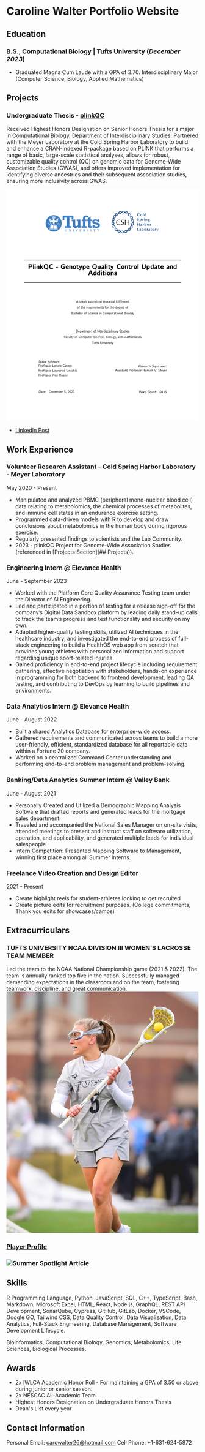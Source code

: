 # Caroline Walter Portfolio Website 

## Education
### B.S., Computational Biology | Tufts University (_December 2023_)
- Graduated Magna Cum Laude with a GPA of 3.70. Interdisciplinary Major (Computer Science, Biology, Applied Mathematics)

## Projects 
### Undergraduate Thesis - [plinkQC](https://meyer-lab-cshl.github.io/plinkQC/)

Received Highest Honors Designation on Senior Honors Thesis for a major in Computational Biology, Department of Interdisciplinary Studies. Partnered with the Meyer Laboratory at the Cold Spring Harbor Laboratory to build and enhance a CRAN-indexed R-package based on PLINK that performs a range of basic, large-scale statistical analyses, allows for robust, customizable quality control (QC) on genomic data for Genome-Wide Association Studies (GWAS), and offers improved implementation for identifying diverse ancestries and their subsequent association studies, ensuring more inclusivity across GWAS. 

![plinkQC Presentation](/assets/img/front_cover.jpeg)

- [LinkedIn Post](https://www.linkedin.com/feed/update/urn:li:activity:7161801163535773696/)

<!-- Maybe a link to its own project page? -->
<!-- Can include pic of me presenting -->
<!--  Can include honors declaration -->
<!--  can include written portion of proj? -->



## Work Experience
### Volunteer Research Assistant - Cold Spring Harbor Laboratory - Meyer Laboratory 
May 2020 - Present 
- Manipulated and analyzed PBMC (peripheral mono-nuclear blood cell) data relating to metabolomics, the chemical processes of metabolites, and immune cell states in an endurance exercise setting.
- Programmed data-driven models with R to develop and draw conclusions about metabolomics in the human body during rigorous exercise.
- Regularly presented findings to scientists and the Lab Community.
- 2023 - plinkQC Project for Genome-Wide Association Studies (referenced in [Projects Section](## Projects)).    

### Engineering Intern @ Elevance Health
June - September 2023
- Worked with the Platform Core Quality Assurance Testing team under the Director of AI Engineering.
- Led and participated in a portion of testing for a release sign-off for the company’s Digital Data Sandbox platform by leading daily stand-up calls to track the team’s progress and test functionality and security on my own.
- Adapted higher-quality testing skills, utilized AI techniques in the healthcare industry, and investigated the end-to-end process of full-stack engineering to build a HealthOS web app from scratch that provides young athletes with personalized information and support regarding unique sport-related injuries.
- Gained proficiency in end-to-end project lifecycle including requirement gathering, effective negotiation with stakeholders, hands-on experience in programming for both backend to frontend development, leading QA testing, and contributing to DevOps by learning to build pipelines and environments.

### Data Analytics Intern @ Elevance Health 
June - August 2022
- Built a shared Analytics Database for enterprise-wide access.
- Gathered requirements and communicated across teams to build a more user-friendly, efficient, standardized database for all reportable data within a Fortune 20 company.
- Worked on a centralized Command Center understanding and performing end-to-end problem management and problem-solving. 

### Banking/Data Analytics Summer Intern @ Valley Bank
June - August 2021
- Personally Created and Utilized a Demographic Mapping Analysis Software that drafted reports and generated leads for the mortgage sales department.
- Traveled and accompanied the National Sales Manager on on-site visits, attended meetings to present and instruct staff on software utilization, operation, and applicability, and generated multiple leads for individual salespeople.
- Intern Competition: Presented Mapping Software to Management, winning first place among all Summer Interns.

### Freelance Video Creation and Design Editor
2021 - Present
- Create highlight reels for student-athletes looking to get recruited
- Create picture edits for recruitment purposes. (College commitments, Thank you edits for showcases/camps)




## Extracurriculars 
### TUFTS UNIVERSITY NCAA DIVISION III WOMEN’S LACROSSE TEAM MEMBER
Led the team to the NCAA National Championship game (2021 & 2022). The team is annually ranked top five in the nation. Successfully managed demanding expectations in the classroom and on the team, fostering teamwork, discipline, and great communication.
![Playing](/assets/img/playing.JPG)
### [Player Profile](https://gotuftsjumbos.com/sports/womens-lacrosse/roster/caroline-walter/12558)
### ![Summer Spotlight Article](https://nescac.com/news/2023/8/10/summer-spotlight-caroline-walter-tufts-womens-lacrosse.aspx)

## Skills
<Technical Skills:> R Programming Language, Python, JavaScript, SQL, C++, TypeScript, Bash, Markdown, Microsoft Excel, HTML, React, Node.js, GraphQL, REST API Development, SonarQube, Cypress, GitHub, GitLab, Docker, VSCode, Google GO, Tailwind CSS, Data Quality Control, Data Visualization, Data Analytics, Full-Stack Engineering, Database Management, Software Development Lifecycle. 

<Scientific Skills:> Bioinformatics, Computational Biology, Genomics, Metabolomics, Life Sciences, Biological Processes.  


## Awards
- 2x IWLCA Academic Honor Roll - For maintaining a GPA of 3.50 or above during junior or senior season.
- 2x NESCAC All-Academic Team
- Highest Honors Designation on Undergraduate Honors Thesis 
- Dean's List every year


## Contact Information
Personal Email: carowalter26@hotmail.com
Cell Phone: +1-631-624-5872

